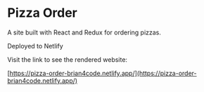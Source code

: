 # Pizza Order

A site built with React and Redux for ordering pizzas.

Deployed to Netlify

Visit the link to see the rendered website:

[https://pizza-order-brian4code.netlify.app/](https://pizza-order-brian4code.netlify.app/)
